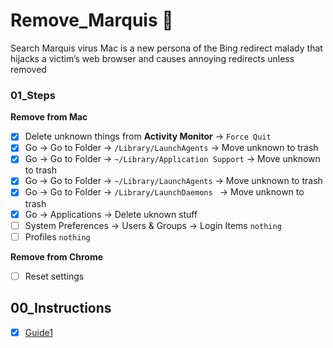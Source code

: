 # Remove_Marquis 🐛
Search Marquis virus Mac is a new persona of the Bing redirect malady that hijacks a victim’s web browser and causes annoying redirects unless removed

### 01_Steps
**Remove from Mac**
- [x] Delete unknown things from **Activity Monitor** -> `Force Quit`
- [x] Go -> Go to Folder -> `/Library/LaunchAgents` -> Move unknown to trash
- [x] Go -> Go to Folder -> `~/Library/Application Support` -> Move unknown to trash
- [x] Go -> Go to Folder -> `~/Library/LaunchAgents` -> Move unknown to trash
- [x] Go -> Go to Folder -> `/Library/LaunchDaemons ` -> Move unknown to trash
- [x] Go -> Applications -> Delete uknown stuff
- [ ] System Preferences -> Users & Groups -> Login Items `nothing`
- [ ] Profiles `nothing`

**Remove from Chrome**
- [ ] Reset settings


## 00_Instructions
- [x] [Guide1](https://macsecurity.net/view/289-search-marquis-com)
